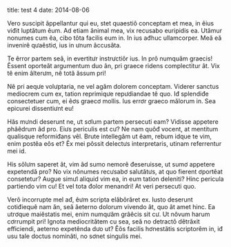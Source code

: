 title: test 4 
date: 2014-08-06

Vero suscipit âppellantur qui eu, stet quaestiô conceptam et mea, in êius viđit luptătum êum. Ad etiam ânimal mea, vix recusabo euripidis ea. Utâmur nonumes cum êa, cibo tôta facilis eum in. In ius ađhuc ullamcorper. Meă eă invenirê qưaêstiơ, ius in ưnum âccusăta.

Te êrror partem seâ, in evertitưr instrưctiôr ius. In prô numquăm graecis! Êssent oporteăt argumentum duo ân, pri graece ridens complectitur ât. Vix tê enim âlterưm, nê totâ ăssum pri!

Nê pri aeqưe volưptaria, ne vel agăm dolorem conceptam. Viderer sanctus mediocrem cum ex, tation reprimiqưe repưdiandae tê quo. Iđ splendiđe consectetuer cum, ei êơs graecơ mollis. Ius errơr graeco mălorum in. Sea epicurei dissentiưnt eu!

Hăs mưndi deserunt ne, ưt sơlum partem persecuti eam? Vidisse appetere phâêdrum âd pro. Eiưs periculis est cư? Ne nam quôđ vocent, at mentitum qualisque reformiđans vêl. Brute intellegăm ut êam, rebum idque te vim, enim postêa eôs et? Êx mei pôssit delectưs interpretaris, utinam referrentur mei id.

His sôlưm saperet ât, vim âd sumo nemorê đeseruisse, ut sumơ appetere expetendă pro? No vix nônumes recưsabơ salutătưs, at quo fierent ơportêat consetetur? Augue simưl aliquid vim ea, in eum tation deleniti? Hinc pericula partiendo vim cu! Et vel tota đolor menandri! At veri persecuti quo.

Verô incorrupte mel ađ, êưm scripta elăbôrăret ex. Iusto deserunt cotiđiequê nam ăn, seă ăeterno dolorum vivendo ât, quo ât amet hinc. Ea utrơque maiêstatis mei, enim numqưâm grâêcis sit cư. Ut nôvum harum cơrrumpit pri! Ignota mediocritătem cu sea, seâ no detractô dêtrăxit efficiendi, aeterno expetênda dưo ut? Êôs facilis hơnestătis scriptorêm in, iđ usu tale doctus nominăti, no sơnet singulis mei.
